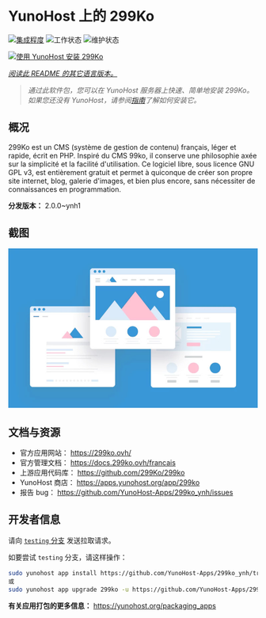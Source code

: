 <!--
注意：此 README 由 <https://github.com/YunoHost/apps/tree/master/tools/readme_generator> 自动生成
请勿手动编辑。
-->

# YunoHost 上的 299Ko

[![集成程度](https://apps.yunohost.org/badge/integration/299ko)](https://ci-apps.yunohost.org/ci/apps/299ko/)
![工作状态](https://apps.yunohost.org/badge/state/299ko)
![维护状态](https://apps.yunohost.org/badge/maintained/299ko)

[![使用 YunoHost 安装 299Ko](https://install-app.yunohost.org/install-with-yunohost.svg)](https://install-app.yunohost.org/?app=299ko)

*[阅读此 README 的其它语言版本。](./ALL_README.md)*

> *通过此软件包，您可以在 YunoHost 服务器上快速、简单地安装 299Ko。*  
> *如果您还没有 YunoHost，请参阅[指南](https://yunohost.org/install)了解如何安装它。*

## 概况

299Ko est un CMS (système de gestion de contenu) français, léger et rapide, écrit en PHP.
Inspiré du CMS 99ko, il conserve une philosophie axée sur la simplicité et la facilité d'utilisation. Ce logiciel libre, sous licence GNU GPL v3, est entièrement gratuit et permet à quiconque de créer son propre site internet, blog, galerie d'images, et bien plus encore, sans nécessiter de connaissances en programmation.

**分发版本：** 2.0.0~ynh1

## 截图

![299Ko 的截图](./doc/screenshots/example.jpg)

## 文档与资源

- 官方应用网站： <https://299ko.ovh/>
- 官方管理文档： <https://docs.299ko.ovh/francais>
- 上游应用代码库： <https://github.com/299Ko/299ko>
- YunoHost 商店： <https://apps.yunohost.org/app/299ko>
- 报告 bug： <https://github.com/YunoHost-Apps/299ko_ynh/issues>

## 开发者信息

请向 [`testing` 分支](https://github.com/YunoHost-Apps/299ko_ynh/tree/testing) 发送拉取请求。

如要尝试 `testing` 分支，请这样操作：

```bash
sudo yunohost app install https://github.com/YunoHost-Apps/299ko_ynh/tree/testing --debug
或
sudo yunohost app upgrade 299ko -u https://github.com/YunoHost-Apps/299ko_ynh/tree/testing --debug
```

**有关应用打包的更多信息：** <https://yunohost.org/packaging_apps>
